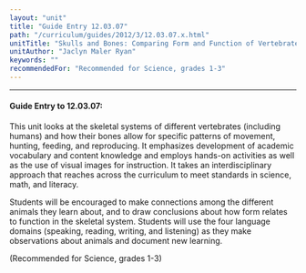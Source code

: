 ```yaml
---
layout: "unit"
title: "Guide Entry 12.03.07"
path: "/curriculum/guides/2012/3/12.03.07.x.html"
unitTitle: "Skulls and Bones: Comparing Form and Function of Vertebrate Skeletal Systems"
unitAuthor: "Jaclyn Maler Ryan"
keywords: ""
recommendedFor: "Recommended for Science, grades 1-3"
---
```

<body>
<hr/>
 <h4>
  Guide Entry to 12.03.07:
 </h4>
 <p>
  This unit looks at the skeletal systems of different vertebrates (including humans) and how their bones allow for specific patterns of movement, hunting, feeding, and reproducing. It emphasizes development of academic vocabulary and content knowledge and employs hands-on activities as well as the use of visual images for instruction. It takes an interdisciplinary approach that reaches across the curriculum to meet standards in science, math, and literacy.
 </p>
<p>
  Students will be encouraged to make connections among the different animals they learn about, and to draw conclusions about how form relates to function in the skeletal system. Students will use the four language domains (speaking, reading, writing, and listening) as they make observations about animals and document new learning.
 </p>
<p>
  (Recommended for Science, grades 1-3)
 </p>

</body>